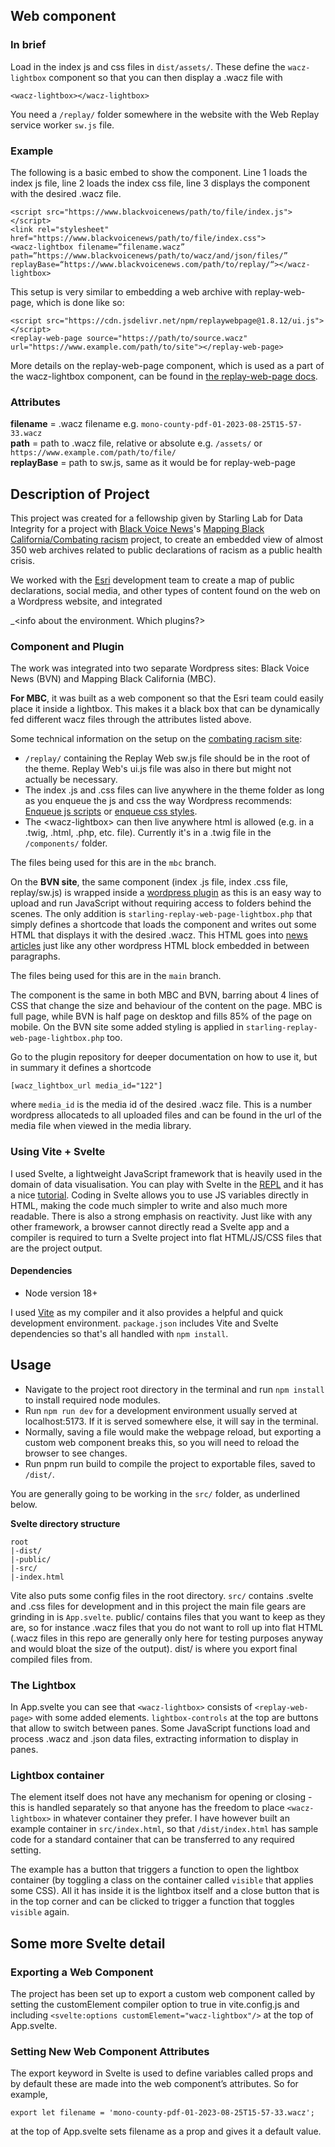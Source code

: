 
## Web component

### In brief

Load in the index js and css files in `dist/assets/`. These define the `wacz-lightbox` component so that you can then display a .wacz file with

`<wacz-lightbox></wacz-lightbox>`

You need a `/replay/` folder somewhere in the website with the Web Replay service worker `sw.js` file.

### Example

The following is a basic embed to show the component. Line 1 loads the index js file, line 2 loads the index css file, line 3 displays the component with the desired .wacz file.

```
<script src="https://www.blackvoicenews/path/to/file/index.js"></script>
<link rel="stylesheet" href="https://www.blackvoicenews/path/to/file/index.css">
<wacz-lightbox filename=”filename.wacz” path=”https://www.blackvoicenews/path/to/wacz/and/json/files/” replayBase=“https://www.blackvoicenews.com/path/to/replay/“></wacz-lightbox>
```

This setup is very similar to embedding a web archive with replay-web-page, which is done like so:

```
<script src="https://cdn.jsdelivr.net/npm/replaywebpage@1.8.12/ui.js"></script>
<replay-web-page source="https://path/to/source.wacz"
url="https://www.example.com/path/to/site"></replay-web-page>
```

More details on the replay-web-page component, which is used as a part of the wacz-lightbox component, can be found in [the replay-web-page docs](https://replayweb.page/docs/embedding).

### Attributes

**filename** = .wacz filename e.g. `mono-county-pdf-01-2023-08-25T15-57-33.wacz`  
**path** = path to .wacz file, relative or absolute e.g. `/assets/` or `https://www.example.com/path/to/file/`  
**replayBase** = path to sw.js, same as it would be for replay-web-page  

## Description of Project
This project was created for a fellowship given by Starling Lab for Data Integrity for a project with [Black Voice News](https://blackvoicenews.com/)'s [Mapping Black California/Combating racism](https://combatingracism.com/) project, to create an embedded view of almost 350 web archives related to public declarations of racism as a public health crisis.

We worked with the [Esri](https://www.esri.com/en-us/home) development team to create a map of public declarations, social media, and other types of content found on the web on a Wordpress website, and integrated

_<info about the environment. Which plugins?>  

### Component and Plugin
The work was integrated into two separate Wordpress sites: Black Voice News (BVN) and Mapping Black California (MBC).

**For MBC**, it was built as a web component so that the Esri team could easily place it inside a lightbox. This makes it a black box that can be dynamically fed different wacz files through the attributes listed above.

Some technical information on the setup on the [combating racism site](https://combatingracism.com):
- `/replay/` containing the Replay Web sw.js file should be in the root of the theme. Replay Web's ui.js file was also in there but might not actually be necessary.
- The index .js and .css files can live anywhere in the theme folder as long as you enqueue the js and css the way Wordpress recommends: [Enqueue js scripts](https://developer.wordpress.org/reference/functions/wp_enqueue_script/) or [enqueue css styles](https://developer.wordpress.org/reference/functions/wp_enqueue_style/).
- The \<wacz-lightbox\> can then live anywhere html is allowed (e.g. in a .twig, .html, .php, etc. file). Currently it's in a .twig file in the `/components/` folder.

The files being used for this are in the `mbc` branch.

On the **BVN site**, the same component (index .js file, index .css file, replay/sw.js) is wrapped inside a [wordpress plugin](https://github.com/starlinglab/bvn-wordpess-plugin/) as this is an easy way to upload and run JavaScript without requiring access to folders behind the scenes. The only addition is `starling-replay-web-page-lightbox.php` that simply defines a shortcode that loads the component and writes out some HTML that displays it with the desired .wacz. This HTML goes into [news articles](https://blackvoicenews.com/2023/11/13/black-california-racism-public-health-crisis/) just like any other wordpress HTML block embedded in between paragraphs.

The files being used for this are in the `main` branch.

The component is the same in both MBC and BVN, barring about 4 lines of CSS that change the size and behaviour of the content on the page. MBC is full page, while BVN is half page on desktop and fills 85% of the page on mobile. On the BVN site some added styling is applied in `starling-replay-web-page-lightbox.php` too.

Go to the plugin repository for deeper documentation on how to use it, but in summary it defines a shortcode

```[wacz_lightbox_url media_id="122"]```

where `media_id` is the media id of the desired .wacz file. This is a number wordpress allocateds to all uploaded files and can be found in the url of the media file when viewed in the media library.

### Using Vite + Svelte
I used Svelte, a lightweight JavaScript framework that is heavily used in the domain of data visualisation. You can play with Svelte in the [REPL](https://svelte.dev/repl/hello-world) and it has a nice [tutorial](https://learn.svelte.dev/tutorial/welcome-to-svelte). Coding in Svelte allows you to use JS variables directly in HTML, making the code much simpler to write and also much more readable. There is also a strong emphasis on reactivity. Just like with any other framework, a browser cannot directly read a Svelte app and a compiler is required to turn a Svelte project into flat HTML/JS/CSS files that are the project output.

#### Dependencies
* Node version 18+

I used [Vite](https://vitejs.dev/) as my compiler and it also provides a helpful and quick development environment. `package.json` includes Vite and Svelte dependencies so that's all handled with `npm install`.

## Usage 

* Navigate to the project root directory in the terminal and run `npm install` to install required node modules.
* Run `npm run dev` for a development environment usually served at localhost:5173. If it is served somewhere else, it will say in the terminal.
* Normally, saving a file would make the webpage reload, but exporting a custom web component breaks this, so you will need to reload the browser to see changes.
* Run pnpm run build to compile the project to exportable files, saved to `/dist/`.

You are generally going to be working in the `src/` folder, as underlined below. 

**Svelte directory structure**
```
root
|-dist/
|-public/
|-src/
|-index.html
```

Vite also puts some config files in the root directory. `src/` contains .svelte and .css files for development and in this project the main file gears are grinding in is `App.svelte`. public/ contains files that you want to keep as they are, so for instance .wacz files that you do not want to roll up into flat HTML (.wacz files in this repo are generally only here for testing purposes anyway and would bloat the size of the output). dist/ is where you export final compiled files from.

### The Lightbox
In App.svelte you can see that `<wacz-lightbox>` consists of `<replay-web-page>` with some added elements. `lightbox-controls` at the top are buttons that allow to switch between panes. Some JavaScript functions load and process .wacz and .json data files, extracting information to display in panes.

### Lightbox container

The element itself does not have any mechanism for opening or closing - this is handled separately so that anyone has the freedom to place `<wacz-lightbox>` in whatever container they prefer. I have however built an example container in `src/index.html`, so that `/dist/index.html` has sample code for a standard container that can be transferred to any required setting.

The example has a button that triggers a function to open the lightbox container (by toggling a class on the container called `visible` that applies some CSS). All it has inside it is the lightbox itself and a close button that is in the top corner and can be clicked to trigger a function that toggles `visible` again.

## Some more Svelte detail

### Exporting a Web Component
The project has been set up to export a custom web component called <wacz-lightbox> by setting the customElement compiler option to true in vite.config.js and including
`<svelte:options customElement="wacz-lightbox"/>`
at the top of App.svelte.

### Setting New Web Component Attributes
The export keyword in Svelte is used to define variables called props and by default these are made into the web component’s attributes. So for example,

`export let filename = 'mono-county-pdf-01-2023-08-25T15-57-33.wacz';`

at the top of App.svelte sets filename as a prop and gives it a default value.
